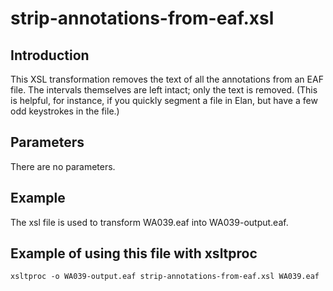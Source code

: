 # strip-annotations-from-eaf.xsl

## Introduction
This XSL transformation removes the text of all the annotations from an EAF file. The intervals themselves are left intact; only the text is removed. (This is helpful, for instance, if you quickly segment a file in Elan, but have a few odd keystrokes in the file.)

## Parameters
There are no parameters.

## Example
The xsl file is used to transform WA039.eaf into WA039-output.eaf.

## Example of using this file with xsltproc
```
xsltproc -o WA039-output.eaf strip-annotations-from-eaf.xsl WA039.eaf
```